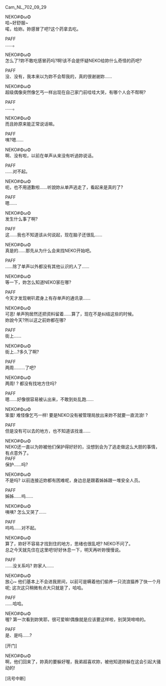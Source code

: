 Cam\_NL\_702\_09\_29  

NEKO#ΦωΦ  
哈\~好舒服\~  
喏，给妳。妳感冒了吧?这个药拿去吃。  

PAFF  
……。  

NEKO#ΦωΦ  
怎么了?妳不敢吃感冒药吗?啊!该不会是怀疑NEKO给妳什么奇怪的药吧?  

PAFF  
没、没有，我本来以为妳不会帮我的，真的很谢谢妳……  

NEKO#ΦωΦ  
超级偶像突然像乞丐一样出现在自己家门前哇哇大哭，有哪个人会不帮啊?  

PAFF  
……。  

NEKO#ΦωΦ  
而且妳原来能正常说话嘛。  

PAFF  
咦?嗯……  

NEKO#ΦωΦ  
啊、没有啦，以前在单声从来没有听過妳说话。  

PAFF  
……对不起。  

NEKO#ΦωΦ  
呃，也不用道歉啦……听說妳从单声逃走了，看起来是真的了?  

PAFF  
嗯……  

NEKO#ΦωΦ  
发生什么事了啊?  

PAFF  
这……我也不知道该从何说起，现在脑子还很乱……  

NEKO#ΦωΦ  
真是的……那先从为什么会来找NEKO开始吧。  

PAFF  
……除了单声以外都没有其他认识的人了……  

NEKO#ΦωΦ   
等一下，妳怎么知道NEKO家在哪?  

PAFF  
今天才发现喇叭君身上有存单声的通讯录……  

NEKO#ΦωΦ  
可恶! 单声狗居然还把资料留着……算了，现在不是纠结这些的时候。  
妳說今天?所以这之前妳都在哪?  

PAFF  
街上……  

NEKO#ΦωΦ    
街上…?多久了啊?  

PAFF  
两周………了吧?  

NEKO#ΦωΦ    
两周! ? 都没有找地方住吗?  

PAFF  
嗯……好像很容易被认出来，不敢到处乱跑……  

NEKO#ΦωΦ    
笨蛋! 难怪像乞丐一样! 要是NEKO没有被管理局放出来妳不就要一直流浪! ?  

PAFF  
但是没有可以去的地方，也不知道该找谁……  

NEKO#ΦωΦ    
NEKO还一直以为妳被他们保护得好好的，没想到会为了逃走做这么大胆的事情，有点意外了。  
PAFF  
保护……吗?  

NEKO#ΦωΦ    
不是吗? 以前连接近妳都有困难呢，身边总是跟着姊姊跟一堆安全人员。  

PAFF  
姊姊……呜……  

NEKO#ΦωΦ    
咦咦? 怎么又哭了……  

PAFF  
呜呜……对不起。  

NEKO#ΦωΦ    
算了，妳好不容易才找到住的地方，思绪也很乱吧? NEKO不问了。  
总之今天就先住在这里吧!好好休息一下，明天再听妳慢慢说。  

PAFF  
……没关系吗? 妳家人……  

NEKO#ΦωΦ    
放心\~ 他们基本上不会进我房间，以前可是瞒着他们偷养一只流浪猫养了快一个月呢; 这次这只稍微有点大只就是了，哈哈。  

PAFF  
……哈哈。  

NEKO#ΦωΦ    
喔? 第一次看到妳笑耶，很可爱嘛!偶像就是应该要这样啦，别哭哭啼啼的。  

PAFF  
是、是吗……?  

[开门]  

NEKO#ΦωΦ    
啊，他们回来了，妳真的要躲好喔，我弟超喜欢妳，被他知道妳躲在这会引起大骚动的!  

[讯号中断]